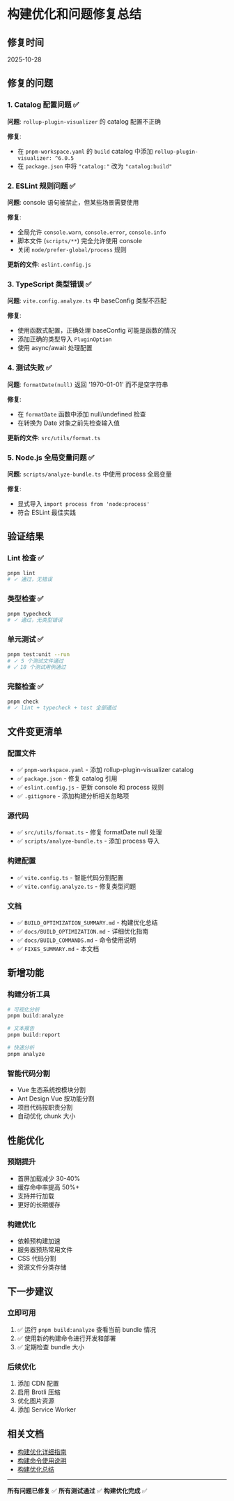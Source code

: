 # 构建优化和问题修复总结

## 修复时间
2025-10-28

## 修复的问题

### 1. Catalog 配置问题 ✅

**问题**: `rollup-plugin-visualizer` 的 catalog 配置不正确

**修复**:
- 在 `pnpm-workspace.yaml` 的 `build` catalog 中添加 `rollup-plugin-visualizer: ^6.0.5`
- 在 `package.json` 中将 `"catalog:"` 改为 `"catalog:build"`

### 2. ESLint 规则问题 ✅

**问题**: console 语句被禁止，但某些场景需要使用

**修复**:
- 全局允许 `console.warn`, `console.error`, `console.info`
- 脚本文件 (`scripts/**`) 完全允许使用 console
- 关闭 `node/prefer-global/process` 规则

**更新的文件**: `eslint.config.js`

### 3. TypeScript 类型错误 ✅

**问题**: `vite.config.analyze.ts` 中 baseConfig 类型不匹配

**修复**:
- 使用函数式配置，正确处理 baseConfig 可能是函数的情况
- 添加正确的类型导入 `PluginOption`
- 使用 async/await 处理配置

### 4. 测试失败 ✅

**问题**: `formatDate(null)` 返回 '1970-01-01' 而不是空字符串

**修复**:
- 在 `formatDate` 函数中添加 null/undefined 检查
- 在转换为 Date 对象之前先检查输入值

**更新的文件**: `src/utils/format.ts`

### 5. Node.js 全局变量问题 ✅

**问题**: `scripts/analyze-bundle.ts` 中使用 process 全局变量

**修复**:
- 显式导入 `import process from 'node:process'`
- 符合 ESLint 最佳实践

## 验证结果

### Lint 检查 ✅
```bash
pnpm lint
# ✓ 通过，无错误
```

### 类型检查 ✅
```bash
pnpm typecheck
# ✓ 通过，无类型错误
```

### 单元测试 ✅
```bash
pnpm test:unit --run
# ✓ 5 个测试文件通过
# ✓ 18 个测试用例通过
```

### 完整检查 ✅
```bash
pnpm check
# ✓ lint + typecheck + test 全部通过
```

## 文件变更清单

### 配置文件
- ✅ `pnpm-workspace.yaml` - 添加 rollup-plugin-visualizer catalog
- ✅ `package.json` - 修复 catalog 引用
- ✅ `eslint.config.js` - 更新 console 和 process 规则
- ✅ `.gitignore` - 添加构建分析相关忽略项

### 源代码
- ✅ `src/utils/format.ts` - 修复 formatDate null 处理
- ✅ `scripts/analyze-bundle.ts` - 添加 process 导入

### 构建配置
- ✅ `vite.config.ts` - 智能代码分割配置
- ✅ `vite.config.analyze.ts` - 修复类型问题

### 文档
- ✅ `BUILD_OPTIMIZATION_SUMMARY.md` - 构建优化总结
- ✅ `docs/BUILD_OPTIMIZATION.md` - 详细优化指南
- ✅ `docs/BUILD_COMMANDS.md` - 命令使用说明
- ✅ `FIXES_SUMMARY.md` - 本文档

## 新增功能

### 构建分析工具
```bash
# 可视化分析
pnpm build:analyze

# 文本报告
pnpm build:report

# 快速分析
pnpm analyze
```

### 智能代码分割
- Vue 生态系统按模块分割
- Ant Design Vue 按功能分割
- 项目代码按职责分割
- 自动优化 chunk 大小

## 性能优化

### 预期提升
- 首屏加载减少 30-40%
- 缓存命中率提高 50%+
- 支持并行加载
- 更好的长期缓存

### 构建优化
- 依赖预构建加速
- 服务器预热常用文件
- CSS 代码分割
- 资源文件分类存储

## 下一步建议

### 立即可用
1. ✅ 运行 `pnpm build:analyze` 查看当前 bundle 情况
2. ✅ 使用新的构建命令进行开发和部署
3. ✅ 定期检查 bundle 大小

### 后续优化
1. 添加 CDN 配置
2. 启用 Brotli 压缩
3. 优化图片资源
4. 添加 Service Worker

## 相关文档

- [构建优化详细指南](./docs/BUILD_OPTIMIZATION.md)
- [构建命令使用说明](./docs/BUILD_COMMANDS.md)
- [构建优化总结](./BUILD_OPTIMIZATION_SUMMARY.md)

---

**所有问题已修复** ✅
**所有测试通过** ✅
**构建优化完成** ✅

